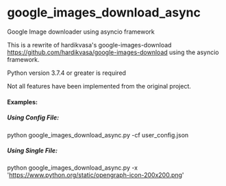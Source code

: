 # google_images_download_async
Google Image downloader using asyncio framework

This is a rewrite of hardikvasa's google-images-download https://github.com/hardikvasa/google-images-download using the asyncio framework.

Python version 3.7.4 or greater is required

Not all features have been implemented from the original project.

#### Examples:
##### Using Config File:
python google_images_download_async.py -cf user_config.json

##### Using Single File:
python google_images_download_async.py -x 'https://www.python.org/static/opengraph-icon-200x200.png'
